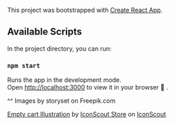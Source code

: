 This project was bootstrapped with [Create React App](https://github.com/facebook/create-react-app).

## Available Scripts

In the project directory, you can run:

### `npm start`

Runs the app in the development mode.\
Open [http://localhost:3000](http://localhost:3000) to view it in your browser 🔮 .

^^ Images by storyset on Freepik.com

<a href="https://iconscout.com/illustrations/empty-cart" target="_blank">Empty cart Illustration</a> by <a href="https://iconscout.com/contributors/iconscout">IconScout Store</a> on <a href="https://iconscout.com">IconScout</a>
